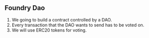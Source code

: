 ## Foundry Dao
1. We going to build a contract controlled by a DAO.
2. Every transaction that the DAO wants to send has to be voted on.
3. We will use ERC20 tokens for voting.